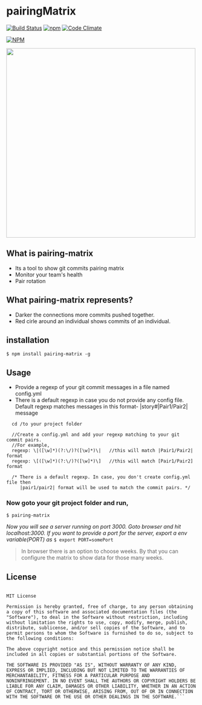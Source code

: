# pairingMatrix
[![Build Status](https://travis-ci.org/SARAN-thala/pairingMatrix.svg?branch=Implement-in-es6)](https://travis-ci.org/SARAN-thala/pairingMatrix)  [![npm](https://img.shields.io/npm/v/npm.svg)]() [![Code Climate](https://codeclimate.com/github/SARAN-thala/pairingMatrix/badges/gpa.svg)](https://codeclimate.com/github/SARAN-thala/pairingMatrix) 

[![NPM](https://nodei.co/npm/pairing-matrix.png?downloads=true&downloadRank=true&stars=true)](https://nodei.co/npm/pairing-matrix/)

<img src="/images/pairingMatrix.jpeg" width="500" height="500" />

## What is pairing-matrix

* Its a tool to show git commits pairing matrix 
* Monitor your team's health
* Pair rotation

## What pairing-matrix represents?

* Darker the connections more commits pushed together.
* Red cirle around an individual shows commits of an individual.

## installation

`$ npm install pairing-matrix -g`

## Usage

* Provide a regexp of your git commit messages in a file named config.yml
* There is a default regexp in case you do not provide any config file.
  Default regexp matches messages in this format- |story#|Pair1/Pair2| message
 
```
  cd /to your project folder
  
  //Create a config.yml and add your regexp matching to your git commit pairs.
  //For example,
  regexp: \|([\w]*)(?:\/)?([\w]*)\|   //this will match |Pair1/Pair2| format
  regexp: \[([\w]*)(?:\/)?([\w]*)\]   //this will match [Pair1/Pair2] format
  
  /* There is a default regexp. In case, you don't create config.yml file then
     |pair1/pair2| format will be used to match the commit pairs. */
```

### Now goto your git project folder and run,

`$ pairing-matrix`

_Now you will see a server running on port 3000. Goto browser and hit localhost:3000._
_If you want to provide a port for the server, export a env variable(PORT) as_
`$ export PORT=somePort`

> In browser there is an option to choose weeks. By that you can configure the matrix to show data for those many weeks.

## License

```Copyright (c) 2017 Abhishek Thakur

MIT License

Permission is hereby granted, free of charge, to any person obtaining
a copy of this software and associated documentation files (the
"Software"), to deal in the Software without restriction, including
without limitation the rights to use, copy, modify, merge, publish,
distribute, sublicense, and/or sell copies of the Software, and to
permit persons to whom the Software is furnished to do so, subject to
the following conditions:

The above copyright notice and this permission notice shall be
included in all copies or substantial portions of the Software.

THE SOFTWARE IS PROVIDED "AS IS", WITHOUT WARRANTY OF ANY KIND,
EXPRESS OR IMPLIED, INCLUDING BUT NOT LIMITED TO THE WARRANTIES OF
MERCHANTABILITY, FITNESS FOR A PARTICULAR PURPOSE AND
NONINFRINGEMENT. IN NO EVENT SHALL THE AUTHORS OR COPYRIGHT HOLDERS BE
LIABLE FOR ANY CLAIM, DAMAGES OR OTHER LIABILITY, WHETHER IN AN ACTION
OF CONTRACT, TORT OR OTHERWISE, ARISING FROM, OUT OF OR IN CONNECTION
WITH THE SOFTWARE OR THE USE OR OTHER DEALINGS IN THE SOFTWARE.``` 
